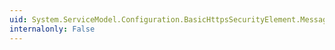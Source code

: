 ```yaml
---
uid: System.ServiceModel.Configuration.BasicHttpsSecurityElement.Message
internalonly: False
---
```

